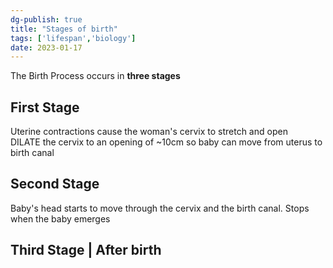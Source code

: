 ```yaml
---  
dg-publish: true  
title: "Stages of birth"  
tags: ['lifespan','biology']  
date: 2023-01-17  
---  
```

  
The Birth Process occurs in **three stages**  
  
## First Stage  
Uterine contractions cause the woman's cervix to stretch and open  
DILATE the cervix to an opening of ~10cm so baby can move from uterus to birth canal  
  
## Second Stage  
Baby's head starts to move through the cervix and the birth canal. Stops when the baby emerges  
  
## Third Stage  | After birth   
  
